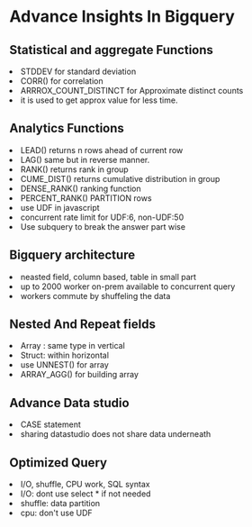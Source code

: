 <h1>Advance Insights In Bigquery</h1>
<h2>Statistical and aggregate Functions </h2>
<li>STDDEV for standard deviation</li>
<li>CORR() for correlation</li>
<li>ARRROX_COUNT_DISTINCT for Approximate distinct counts</li>
<li>it is used to get approx value for less time.</li>
<h2>Analytics Functions </h2>
<li>LEAD() returns n rows ahead of current row</li>
<li>LAG() same but in reverse manner.</li>
<li>RANK() returns rank in group</li>
<li>CUME_DIST() returns cumulative distribution in group</li>
<li>DENSE_RANK() ranking function</li>
<li>PERCENT_RANK() PARTITION rows</li>
<li>use UDF in javascript</li>
<li>concurrent rate limit for UDF:6, non-UDF:50</li>
<li>Use subquery to break the answer part wise</li>
<h2>Bigquery architecture</h2>
<li>neasted field, column based, table in small part</li>
<li>up to 2000 worker on-prem available to concurrent query</li>
<li>workers commute by shuffeling the data</li>
<h2>Nested And Repeat fields</h2>
<li>Array : same type in vertical</li>
<li>Struct: within horizontal</li>
<li>use UNNEST() for array</li>
<li>ARRAY_AGG() for building array</li>
<h2>Advance Data studio</h2>
<li>CASE statement</li>
<li>sharing datastudio does not share data underneath</li>
<h2>Optimized Query</h2>
<li>I/O, shuffle, CPU work, SQL syntax</li>
<li>I/O: dont use select * if not needed</li>
<li>shuffle: data partition</li>
<li>cpu: don't use UDF</li>
